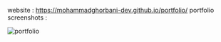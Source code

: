 website :  https://mohammadghorbani-dev.github.io/portfolio/
portfolio screenshots : 

![portfolio](https://github.com/MohammadGhorbani-dev/Contacts-manager/assets/136791923/bef08caf-cfa4-47e5-ba67-02e06378c59d)
